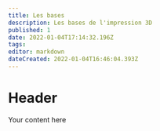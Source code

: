 ```yaml
---
title: Les bases
description: Les bases de l'impression 3D
published: 1
date: 2022-01-04T17:14:32.196Z
tags: 
editor: markdown
dateCreated: 2022-01-04T16:46:04.393Z
---
```


# Header
Your content here